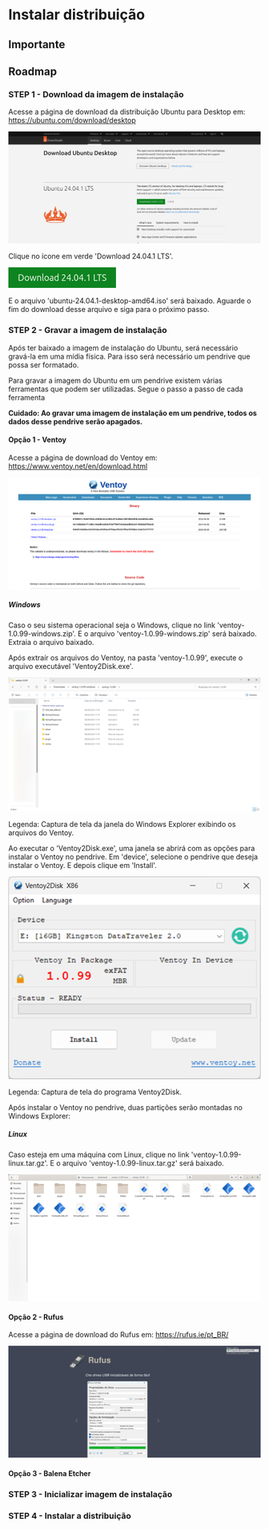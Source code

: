# Instalar distribuição

## Importante

## Roadmap

### STEP 1 - Download da imagem de instalação

Acesse a página de download da distribuição Ubuntu para Desktop em: https://ubuntu.com/download/desktop

<img src="../../imagens/pagina_download_ubuntu.png" alt="Captura de tela da página de Download do Ubuntu. Nela contém o título: 'Download Ubuntu Desktop', e a seção: 'Ubuntu 24.04.1 LTS'. Em 'Ubuntu 24.04.1 LTS' contém o botão verde:'Download 24.04.1 LTS'.">

Clique no ícone em verde 'Download 24.04.1 LTS'.

<img src="../../imagens/icone_download_24_04_1.png" alt="Captura do ícone verde 'Download 24.04.1 LTS'">

E o arquivo 'ubuntu-24.04.1-desktop-amd64.iso' será baixado. Aguarde o fim do download desse arquivo e siga para o
próximo passo.

### STEP 2 - Gravar a imagem de instalação

Após ter baixado a imagem de instalação do Ubuntu, será necessário gravá-la em uma mídia física. Para isso será
necessário um pendrive que possa ser formatado.

Para gravar a imagem do Ubuntu em um pendrive existem várias ferramentas que podem ser utilizadas. Segue o passo a passo
de cada ferramenta

**Cuidado: Ao gravar uma imagem de instalação em um pendrive, todos os dados desse pendrive serão apagados.**

#### Opção 1 - Ventoy

Acesse a página de download do Ventoy em: https://www.ventoy.net/en/download.html

<img src="../../imagens/pagina_download_ventoy.png" alt="Captura de tela da página de download do Ventoy. Nela contém o título 'Ventoy', e a seção 'Binary'. Na seção 'Binary' contém os links 'ventoy-1.0.99-windows.zip','ventoy-1.0.99-linux.tar.gz', 'ventoy-1.0.99-livecd.iso'.">

##### Windows

Caso o seu sistema operacional seja o Windows, clique no link 'ventoy-1.0.99-windows.zip'. E o arquivo
'ventoy-1.0.99-windows.zip' será baixado. Extraia o arquivo baixado.

Após extraír os arquivos do Ventoy, na pasta 'ventoy-1.0.99', execute o arquivo executável 'Ventoy2Disk.exe'.

<img src="../../imagens/arquivos_ventoy_windows.png" alt="Captura de tela da janela do Windows Explorer exibindo os arquivos do Ventoy. Nessa janela contém uma barra superior, uma barra lateral e uma área principal. Na área principal contém as pastas: 'boot', 'plugin', 'ventoy', 'altexe', e os arquivos: 'FOR_X64_ARM.txt', 'Ventoy2Disk.exe', 'VentoyPlugson.exe', 'VentoyVlnk.exe'. Na barra superior contém o caminho 'Computador\Downloads\ventoy-1.0.99-windows\ventoy-1.0.99">

Legenda: Captura de tela da janela do Windows Explorer exibindo os arquivos do Ventoy.

Ao executar o 'Ventoy2Disk.exe', uma janela se abrirá com as opções para instalar o Ventoy no pendrive. Em 'device', selecione o pendrive que deseja instalar o Ventoy. E depois clique em 'Install'.

<img src="../../imagens/ventoy_2_disk_windows.png" alt="Captura de tela do programa Ventoy2Disk. Nela contém uma janela com um programa com o título 'Ventoy2Disk X86'. Na barra de menus, contém os menus: 'Option' e 'Language'. Na parte principal contém as seções 'Device', 'Ventoy in Package', 'Ventoy In Device' e 'Status', e os botões 'Install' e 'Update'. Na seção 'Device' contém uma lista com os dispositivos que podem ser gravados, neste caso está selecinado o 'E: [16GB] Kingston DataTraveler 2.0'. E um botão com o icone de atualizar. Na seção 'Ventoy In Package contém a versão do Ventoy '1.0.99 exFAT MBR'. A seção 'Ventoy In Device' está vazia. E a seção 'Status' contém 'READY' e uma barra de progresso vazia. Em baixo do programa contém os links 'Donate' e 'www.ventoy.net'">

Legenda: Captura de tela do programa Ventoy2Disk.

Após instalar o Ventoy no pendrive, duas partições serão montadas no Windows Explorer: 

##### Linux

Caso esteja em uma máquina com Linux, clique no link 'ventoy-1.0.99-linux.tar.gz'. E o arquivo
'ventoy-1.0.99-linux.tar.gz' será baixado.

<img src="../../imagens/arquivos_ventoy_linux.png" alt="Captura de tela da janela do Gnome Files no Linux exibindo os arquivos do Ventoy. Nessa janela contém uma barra superior, uma barra lateral e uma área principal. Na área principal contém as pastas: 'boot', 'plugin', 'tool', 'ventoy', 'WebUI', e os arquivos: 'CreatePersistentImg.sh', 'ExtendPersistentImg.sh', 'README, 'Ventoy2Disk.sh', 'VentoyGUI.aarch64', 'VentoyGUI.i386', 'VentoyGUI.mips64el', 'VentoyGUI.x86_64', 'VentoyPlugson.sh', 'VentoyVlnk.sh', 'VentoyWeb.sh'. Na barra superior contém o caminho 'Pasta Pessoal/Downloads/ventoy-1.0.99-linux/ventoy-1.0.99'. Na barra lateral contém os acessos rápidos para 'Recentes', 'Favorito', 'Pasta Pessoal', 'Documentos', 'Imagens', 'Musica', 'Videos', 'Lixeira'.">

#### Opção 2 - Rufus

Acesse a página de download do Rufus em: https://rufus.ie/pt_BR/

<img src="../../imagens/pagina_download_rufus.png" alt="Captura de tela da página de download do Rufus. Nela contém o título: 'Rufus'; o logo, que é o símbolo de um pendrive; o subtítulo: 'Crie drives USB inicializáveis de forma fácil'; e a captura de tela do programa Rufus. A captura de tela do programa rufus é uma janela cujo título é 'Rufus 3.20.1929'. Essa janela contém três áreas: 'Propriedades do Drive', 'Opções de formatação' e 'Status'. Na área 'Propriedades do Drive', contém o 'Dispositivo' e em baixo deste, uma barra de seleção 'Windows 11 22H2 (F:) [8 GB].' Em baixo da barra de seleção 'Windows 11 22H2 (F:) [8 GB]', contém o texto: 'Seleção de Boot' e em baixo deste, a barra de seleção 'Windows 11 22H2.iso'; a barra de seleção 'Windows 11 22H2.iso' é seguida do botão 'Selecionar'. Em baixo da barra de seleção 'Windows 11 22H2.iso', contém contém o texto 'Opções de Imagem', e em baixo deste, a barra de seleção 'Instalação padrão do Windows'. Em baixo da barra de seleção 'Instalação padrão do Windows', contém os textos: Esquema de partição, e embaixo deste a barra de seleção 'GPT'; a barra de seleção 'Instalação padrão do Windows' é seguida de 'Sistema de Destino', e embaixo deste 'UEFI (não CSM). E embaixo da barra de seleção 'GPT', contém o um botão no formato de seta para baixo com o texto à direita 'Exibir propriedades avançadas do drive'. Na área 'Opções de formatação', contém o texto 'Nome do volume', e embaixo deste a entrada de texto escrita 'Windows 11 22H2'. Embaixo da entrada de texto escrita 'Windows 11 22H2', contém o texto 'Sistema de arquivos', e embaixo deste a entrada de texto 'NTFS', 'Sistema de arquivos' é seguido do texto 'Tamanho do cluster', e embaixo deste a entrada de texto escrita '4096 bytes (Padrão)'. E embaixo da entrada de texto 'NTFS' contém um botão no formato de seta para cima com o texto 'Esconder opções avançadas de formação'. Em baixo deste botão no formato de seta, contém uma caixa de seleção (marcada) cuja descrição é 'Formatação rápida', em baixo disso, a caixa de seleção (marcada) cuja descrição é 'Criar arquivos de nome estendido e ícone'. E em baixo disso, contém a caixa de seleção (não marcada) cuja descrição é 'Procurar blocos defeituosos'. Á direita desta caixa de seleção, contém a barra de seleção '1 passada'. Na área de 'Status' contém uma barra de progresso verde escrito 'Pronto'. No canto inferior contém os botões: Símbolo de internet, Símbolo de exclamação, Símbolo de configuração, outro símbolo de status, 'Iniciar' e 'Fechar'">

#### Opção 3 - Balena Etcher

### STEP 3 - Inicializar imagem de instalação

### STEP 4 - Instalar a distribuição


